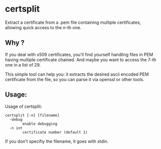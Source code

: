 # certsplit
Extract a certificate from a .pem file containing multiple certificates, allowing quick access to the n-th one.

## Why ?

If you deal with x509 certificates, you'll find yourself handling files in PEM having multiple certificate chained. 
And maybe you want to access the 7-th one in a list of 29.

This simple tool can help you: it extracts the desired ascii encoded PEM certificate from the file, so you can parse it via openssl or other tools.

## Usage:

Usage of certsplit:

    certsplit [-n] [filename]
      -debug
            enable debugging
      -n int
            certificate number (default 1)

If you don't specifiy the filename, it goes with stdin.
